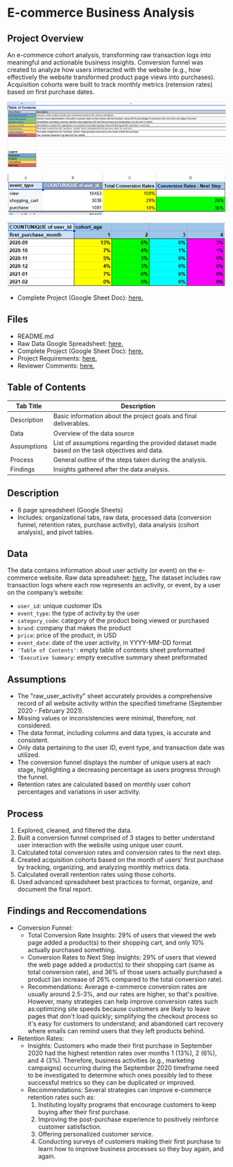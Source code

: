 # E-commerce Business Analysis

## Project Overview
An e-commerce cohort analysis, transforming raw transaction logs into meaningful and actionable business insights. Conversion funnel was created to analyze how users interacted with the website (e.g., how effectively the website transformed product page views into purchases). Acquisition cohorts were built to track monthly metrics (retension rates) based on first purchase dates. 

![image](https://github.com/murry-kristy/Data_projects_TripleTen/blob/main/Ecommerce%20Business%20Analytics/Ecommerce%20Table%20of%20Contents%20Screenshot.png)

![image](https://github.com/murry-kristy/Data_projects_TripleTen/blob/main/Ecommerce%20Business%20Analytics/Ecommerce%20Conversion%20Funnel%20Screenshot.png)

![image](https://github.com/murry-kristy/Data_projects_TripleTen/blob/main/Ecommerce%20Business%20Analytics/Ecommerce%20Retension%20Rates%20Screenshot.png)

- Complete Project (Google Sheet Doc): <a href='https://docs.google.com/spreadsheets/d/180Q3sWSKGBXhjlHS2azM_mDaYg1iJjP-ujVu_l5TpD4/edit?gid=38637670#gid=38637670' target=_blank><u>here</u>.</a>

## Files
- README.md
- Raw Data Google Spreadsheet: <a href='https://docs.google.com/spreadsheets/d/1qWRY5svKGkJRyYNv7K4XvEGm9FpcoJhH5G0p4Qbq0V0/edit?usp=sharing' target=_blank><u>here</u>.</a>
- Complete Project (Google Sheet Doc): <a href='https://docs.google.com/spreadsheets/d/180Q3sWSKGBXhjlHS2azM_mDaYg1iJjP-ujVu_l5TpD4/edit?gid=38637670#gid=38637670' target=_blank><u>here</u>.</a>
- Project Requirements: <a href='https://github.com/murry-kristy/Data_projects_TripleTen/blob/main/Ecommerce%20Business%20Analytics/Project%20Requirements%20Business%20Analytics.md' target=_blank><u>here</u>.</a>
- Reviewer Comments: <a href='https://github.com/murry-kristy/Data_projects_TripleTen/blob/main/Ecommerce%20Business%20Analytics/Ecommerce%20Reviewer%20Comments.png' target=_blank><u>here</u>.</a>

## Table of Contents
| Tab Title| Description | 
| -------- | ------------|
| Description | Basic information about the project goals and final deliverables. |
| Data | Overview of the data source |
| Assumptions | List of assumptions regarding the provided dataset made based on the task objectives and data. |
| Process | General outline of the steps taken during the analysis. |
| Findings | Insights gathered after the data analysis. |

## Description
- 8 page spreadsheet (Google Sheets)
- Includes: organizational tabs, raw data, processed data (conversion funnel, retention rates, purchase activity), data analysis (cohort analysis), and pivot tables.

## Data
The data contains information about user activity (or event) on the e-commerce website. Raw data spreadsheet: <a href='https://docs.google.com/spreadsheets/d/1qWRY5svKGkJRyYNv7K4XvEGm9FpcoJhH5G0p4Qbq0V0/edit?usp=sharing' target=_blank><u>here</u>.</a>
The dataset includes raw transaction logs where each row represents an activity, or event, by a user on the company’s website:
* `user_id`: unique customer IDs   
* `event_type`: the type of activity by the user   
* `category_code`: category of the product being viewed or purchased   
* `brand`: company that makes the product   
* `price`: price of the product, in USD   
* `event_date`: date of the user activity, in YYYY-MM-DD format   
* `'Table of Contents'`: empty table of contents sheet preformatted
* `'Executive Summary`: empty executive summary sheet preformated

## Assumptions
- The "raw_user_activity" sheet accurately provides a comprehensive record of all website activity within the specified timeframe (September 2020 - February 2021).
- Missing values or inconsistencies were minimal, therefore, not considered. 
- The data format, including columns and data types, is accurate and consistent.
- Only data pertaining to the user ID, event type, and transaction date was utilized.
- The conversion funnel displays the number of unique users at each stage, highlighting a decreasing percentage as users progress through the funnel.
- Retention rates are calculated based on monthly user cohort percentages and variations in user activity.

## Process
1. Explored, cleaned, and filtered the data.
2. Built a conversion funnel comprised of 3 stages to better understand user interaction with the website using unique user count.
3. Calculated total conversion rates and conversion rates to the next step.
4. Created acquisition cohorts based on the month of users' first purchase by tracking, organizing, and analyzing monthly metrics data.
5. Calculated overall rentention rates using those cohorts.
6. Used advanced spreadsheet best practices to format, organize, and document the final report.  

## Findings and Reccomendations
- Conversion Funnel: 
  - Total Conversion Rate Insights: 29% of users that viewed the web page added a product(s) to their shopping cart, and only 10% actually purchased something. 
  - Conversion Rates to Next Step Insights: 29% of users that viewed the web page added a product(s) to their shopping cart (same as total conversion rate), and 36% of those users
    actually purchased a product (an increase of 26% compared to the total conversion rate).
  - Recommendations: Average e-commerce conversion rates are usually around 2.5-3%, and our rates are higher, so that's positive. However, many strategies can help improve conversion
    rates such as:optimizing site speeds because customers are likely to leave pages that don't load quickly; simplifying the checkout process so it's easy for customers to
    understand; and abandoned cart recovery where emails can remind users that they left products behind. 
- Retention Rates: 
  - Insights: Customers who made their first purchase in September 2020 had the highest retention rates over months 1 (13%), 2 (6%), and 4 (3%). Therefore, business activities
    (e.g., marketing campaigns) occurring during the September 2020 timeframe need to be investigated to determine which ones possibly led to these successful metrics so they can be
    duplicated or improved.
  - Recommendations: Several strategies can improve e-commerce retention rates such as:
    1) Instituting loyalty programs that encourage customers to keep buying after their first purchase.
    2) Improving the post-purchase experience to positively reinforce customer satisfaction.
    3) Offering personalized customer service. 
    4) Conducting surveys of customers making their first purchase to learn how to improve business processes so they buy again, and again.
